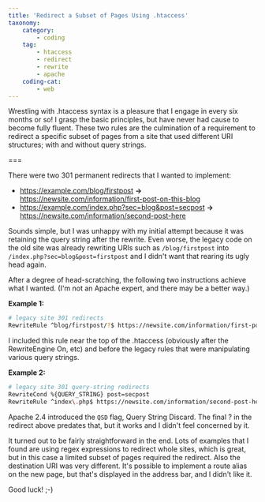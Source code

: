 ```yaml
---
title: 'Redirect a Subset of Pages Using .htaccess'
taxonomy:
    category:
        - coding
    tag:
        - htaccess
        - redirect
        - rewrite
        - apache
    coding-cat:
        - web
---
```


Wrestling with .htaccess syntax is a pleasure that I engage in every six months or so! I grasp the basic principles, but have never had cause to become fully fluent. These two rules are the culmination of a requirement to redirect a specific subset of pages from a site that used different URI structures; with and without query strings.

===

There were two 301 permanent redirects that I wanted to implement:

* https://example.com/blog/firstpost **->** https://newsite.com/information/first-post-on-this-blog
* https://example.com/index.php?sec=blog&post=secpost **->** https://newsite.com/information/second-post-here

Sounds simple, but I was unhappy with my initial attempt because it was retaining the query string after the rewrite. Even worse, the legacy code on the old site was already rewriting URIs such as `/blog/firstpost` into `/index.php?sec=blog&post=firstpost` and I didn't want that rearing its ugly head again.

After a degree of head-scratching, the following two instructions achieve what I wanted. (I'm not an Apache expert, and there may be a better way.)

**Example 1:**

```bash
# legacy site 301 redirects
RewriteRule ^blog/firstpost/?$ https://newsite.com/information/first-post-on-this-blog [NC,L,R=301]
```

I included this rule near the top of the .htaccess (obviously after the RewriteEngine On, etc) and before the legacy rules that were manipulating various query strings.

**Example 2:**

```bash
# legacy site 301 query-string redirects
RewriteCond %{QUERY_STRING} post=secpost
RewriteRule ^index\.php$ https://newsite.com/information/second-post-here/? [NC,L,R=301]
```

Apache 2.4 introduced the `QSD` flag, Query String Discard. The final ? in the redirect above predates that, but it works and I didn't feel concerned by it.

It turned out to be fairly straightforward in the end. Lots of examples that I found are using regex expressions to redirect whole sites, which is great, but in this case a limited subset of pages required the redirect. Also the destination URI was very different. It's possible to implement a route alias on the new page, but that's displayed in the address bar, and I didn't like it.

Good luck! ;-)